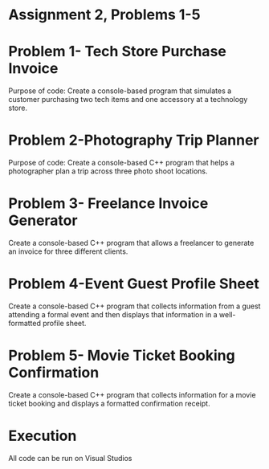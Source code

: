 # Assignment 2, Problems 1-5

# Problem 1- Tech Store Purchase Invoice
Purpose of code: Create a console-based program that simulates a customer purchasing two
tech items and one accessory at a technology store.

# Problem 2-Photography Trip Planner
Purpose of code: Create a console-based C++ program that helps a photographer plan a trip
across three photo shoot locations.

# Problem 3- Freelance Invoice Generator
Create a console-based C++ program that allows a freelancer to generate an
invoice for three different clients.

# Problem 4-Event Guest Profile Sheet
Create a console-based C++ program that collects information from a guest
attending a formal event and then displays that information in a well-
formatted profile sheet.

# Problem 5- Movie Ticket Booking Confirmation
Create a console-based C++ program that collects information for a movie
ticket booking and displays a formatted confirmation receipt.

# Execution
All code can be run on Visual Studios
